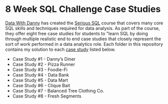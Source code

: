 # 8 Week SQL Challenge Case Studies
 

[Data With Danny](https://www.datawithdanny.com/) has created the [Serious SQL](https://www.datawithdanny.com/courses/serious-sql) course that covers many core SQL skills and techniques required for data analysis. As part of the course, they offer eight free case studies for students to "learn SQL by doing through multiple realistic end to end case studies that closely represent the sort of work performed in a data analytics role. Each folder in this repository contains my solution to each [case study](https://8weeksqlchallenge.com/getting-started/) listed below.

* Case Study #1 - Danny’s Diner
* Case Study #2 - Pizza Runner
* Case Study #3 - Foodie-Fi
* Case Study #4 - Data Bank
* Case Study #5 - Data Mart
* Case Study #6 - Clique Bait
* Case Study #7 - Balanced Tree Clothing Co.
* Case Study #8 - Fresh Segments

